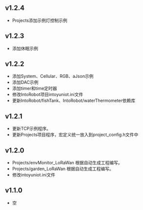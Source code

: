 ## v1.2.4

- Projects添加示例灯控制示例

## v1.2.3

- 添加休眠示例

## v1.2.2

- 添加System、Cellular、RGB、aJson示例
- 添加DAC示例
- 添加timer和time定时器
- 修改IntoRobot项目intoyuniot.ini文件
- 更新IntoRobot/fishTank、IntoRobot/waterThermometer依赖库


## v1.2.1

- 更新TCP示例程序。
- 更新Projects项目程序，宏定义统一放入到project_config.h文件中


## v1.2.0

- Projects/envMonitor_LoRaWan 根据自动生成工程编写。
- Projects/garden_LoRaWan 根据自动生成工程编写。
- 修改intoyuniot.ini文件


## v1.1.0

- 空


